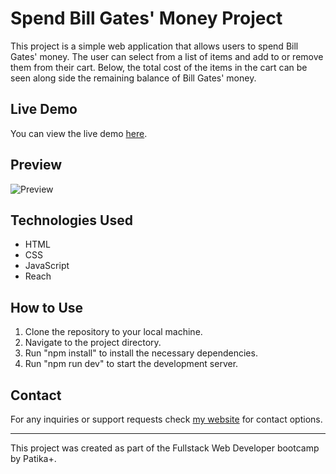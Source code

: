 

# Spend Bill Gates' Money Project

This project is a simple web application that allows users to spend Bill Gates' money. The user can select from a list of items and add to or remove them from their cart. Below, the total cost of the items in the cart can be seen along side the remaining balance of Bill Gates' money.

## Live Demo

You can view the live demo [here](https://ardacanbakis.github.io/spendBillGatesMoney/).

## Preview
![Preview](https://i.imgur.com/3XaTEhS.png)

## Technologies Used

- HTML
- CSS
- JavaScript
- Reach

## How to Use

1. Clone the repository to your local machine.
2. Navigate to the project directory.
3. Run "npm install" to install the necessary dependencies.
4. Run "npm run dev" to start the development server.

## Contact

For any inquiries or support requests check [my website](https://www.ardacanbakis.com) for contact options. 


---

This project was created as part of the Fullstack Web Developer bootcamp by Patika+.
